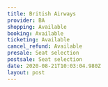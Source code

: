 ```yaml
---
title: British Airways
provider: BA
shopping: Available
booking: Available
ticketing: Available
cancel_refund: Available
presale: Seat selection
postsale: Seat selection
date: 2020-08-21T10:03:04.980Z
layout: post
---
```

